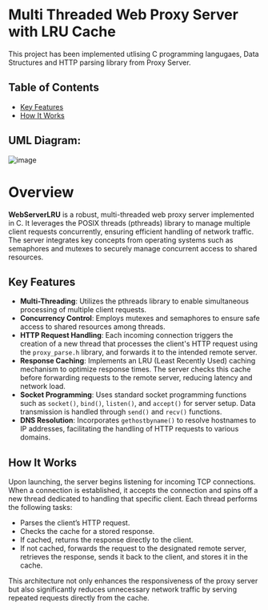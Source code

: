 # Multi Threaded Web Proxy Server with LRU Cache

This project has been implemented utlising C programming langugaes, Data Structures and HTTP parsing library from Proxy Server.

## Table of Contents
- [Key Features](#overview)
- [How It Works](#how-it-works)

## UML Diagram:

![image](https://github.com/thejediboySHASHANK/WebServerLRU/assets/95047201/8ea4e464-c404-46f0-9859-f39e42511cad)

# Overview

**WebServerLRU** is a robust, multi-threaded web proxy server implemented in C. It leverages the POSIX threads (pthreads) library to manage multiple client requests concurrently, ensuring efficient handling of network traffic. The server integrates key concepts from operating systems such as semaphores and mutexes to securely manage concurrent access to shared resources.

## Key Features

- **Multi-Threading**: Utilizes the pthreads library to enable simultaneous processing of multiple client requests.
- **Concurrency Control**: Employs mutexes and semaphores to ensure safe access to shared resources among threads.
- **HTTP Request Handling**: Each incoming connection triggers the creation of a new thread that processes the client's HTTP request using the `proxy_parse.h` library, and forwards it to the intended remote server.
- **Response Caching**: Implements an LRU (Least Recently Used) caching mechanism to optimize response times. The server checks this cache before forwarding requests to the remote server, reducing latency and network load.
- **Socket Programming**: Uses standard socket programming functions such as `socket()`, `bind()`, `listen()`, and `accept()` for server setup. Data transmission is handled through `send()` and `recv()` functions.
- **DNS Resolution**: Incorporates `gethostbyname()` to resolve hostnames to IP addresses, facilitating the handling of HTTP requests to various domains.

## How It Works

Upon launching, the server begins listening for incoming TCP connections. When a connection is established, it accepts the connection and spins off a new thread dedicated to handling that specific client. Each thread performs the following tasks:
- Parses the client’s HTTP request.
- Checks the cache for a stored response.
- If cached, returns the response directly to the client.
- If not cached, forwards the request to the designated remote server, retrieves the response, sends it back to the client, and stores it in the cache.

This architecture not only enhances the responsiveness of the proxy server but also significantly reduces unnecessary network traffic by serving repeated requests directly from the cache.
